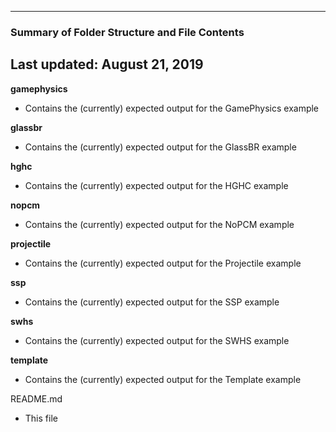--------------------------------------------------
### Summary of Folder Structure and File Contents
Last updated: August 21, 2019
--------------------------------------------------

**gamephysics**
  - Contains the (currently) expected output for the GamePhysics example

**glassbr**
  - Contains the (currently) expected output for the GlassBR example

**hghc**
  - Contains the (currently) expected output for the HGHC example

**nopcm**
  - Contains the (currently) expected output for the NoPCM example

**projectile**
  - Contains the (currently) expected output for the Projectile example

**ssp**
  - Contains the (currently) expected output for the SSP example

**swhs**
  - Contains the (currently) expected output for the SWHS example

**template**
  - Contains the (currently) expected output for the Template example


README.md
  - This file